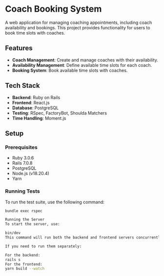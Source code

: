 # Coach Booking System

A web application for managing coaching appointments, including coach availability and bookings. This project provides functionality for users to book time slots with coaches.

## Features

- **Coach Management**: Create and manage coaches with their availability.
- **Availability Management**: Define available time slots for each coach.
- **Booking System**: Book available time slots with coaches.

## Tech Stack

- **Backend**: Ruby on Rails
- **Frontend**: React.js
- **Database**: PostgreSQL
- **Testing**: RSpec, FactoryBot, Shoulda Matchers
- **Time Handling**: Moment.js

## Setup

### Prerequisites

- Ruby 3.0.6
- Rails 7.0.8
- PostgreSQL
- Node.js (v18.20.4)
- Yarn

### Running Tests

To run the test suite, use the following command:

```bash
bundle exec rspec

Running the Server
To start the server, use:

bin/dev
This command will run both the backend and frontend servers concurrently.

If you need to run them separately:

For the backend:
rails s
For the frontend:
yarn build --watch
